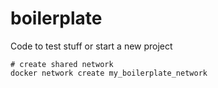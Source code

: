# boilerplate
Code to test stuff or start a new project


```
# create shared network
docker network create my_boilerplate_network
```